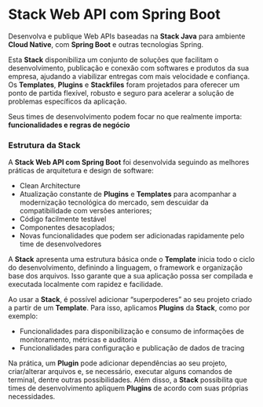 # Stack Web API com Spring Boot

Desenvolva e publique Web APIs baseadas na **Stack Java** para ambiente **Cloud Native**, com **Spring Boot** e outras tecnologias Spring.

Esta **Stack** disponibiliza um conjunto de soluções que facilitam o desenvolvimento, publicação e conexão com softwares e produtos da sua empresa, ajudando a viabilizar entregas com mais velocidade e confiança. Os **Templates**, **Plugins** e **Stackfiles** foram projetados para oferecer um ponto de partida flexível, robusto e seguro para acelerar a solução de problemas específicos da aplicação. 

Seus times de desenvolvimento podem focar no que realmente importa: **funcionalidades e regras de negócio**

### **Estrutura da Stack**  
A **Stack Web API com Spring Boot** foi desenvolvida seguindo as melhores práticas de arquitetura e design de software: 
- Clean Architecture
- Atualização constante de **Plugins** e **Templates** para acompanhar a modernização tecnológica do mercado, sem descuidar da compatibilidade com versões anteriores;
- Código facilmente testável
- Componentes desacoplados;
- Novas funcionalidades que podem ser adicionadas rapidamente pelo time de desenvolvedores

A **Stack** apresenta uma estrutura básica onde o **Template** inicia todo o ciclo do desenvolvimento, definindo a linguagem, o framework e organização base dos arquivos. Isso garante que a sua aplicação possa ser compilada e executada localmente com rapidez e facilidade.  

Ao usar a **Stack**, é possível adicionar “superpoderes” ao seu projeto criado a partir de um **Template**. Para isso, aplicamos **Plugins** da **Stack**, como por exemplo:
- Funcionalidades para disponibilização e consumo de informações de monitoramento, métricas e auditoria
- Funcionalidades para configuração e publicação de dados de tracing

Na prática, um **Plugin** pode adicionar dependências ao seu projeto, criar/alterar arquivos e, se necessário, executar alguns comandos de terminal, dentre outras possibilidades. Além disso, a **Stack** possibilita que times de desenvolvimento apliquem **Plugins** de acordo com suas próprias necessidades.

